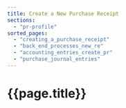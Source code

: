 ```yaml
---
title: Create a New Purchase Receipt
sections:
  - "pr-profile"
sorted_pages:
  - "creating_a_purchase_receipt"
  - "back_end_processes_new_re"
  - "accounting_entries_create_pr"
  - "purchase_journal_entries"
---
```

# {{page.title}}
